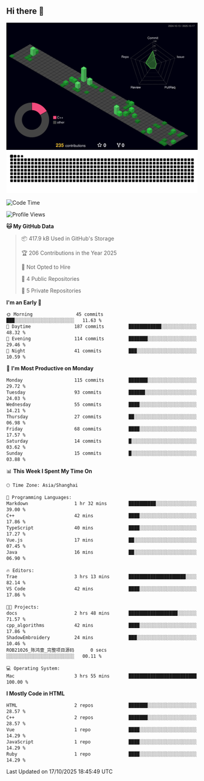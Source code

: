 ## Hi there 👋

<!--
**badb0ttle/badb0ttle** is a ✨ _special_ ✨ repository because its `README.md` (this file) appears on your GitHub profile.

Here are some ideas to get you started:

- 🔭 I’m currently working on ...
- 🌱 I’m currently learning ...
- 👯 I’m looking to collaborate on ...
- 🤔 I’m looking for help with ...
- 💬 Ask me about ...
- 📫 How to reach me: ...
- 😄 Pronouns: ...
- ⚡ Fun fact: ...
-->
![Personal 3D Metrics](./profile-3d-contrib/profile-night-green.svg)
<picture>
<img alt="github-snake"
    src="https://raw.githubusercontent.com/HaynesChennn/HaynesChennn/output/github-contribution-grid-snake.svg" />
</picture>

<!--START_SECTION:waka-->
![Code Time](http://img.shields.io/badge/Code%20Time-388%20hrs%2035%20mins-blue)

![Profile Views](http://img.shields.io/badge/Profile%20Views-27-blue)

**🐱 My GitHub Data** 

> 📦 417.9 kB Used in GitHub's Storage 
 > 
> 🏆 206 Contributions in the Year 2025
 > 
> 🚫 Not Opted to Hire
 > 
> 📜 4 Public Repositories 
 > 
> 🔑 5 Private Repositories 
 > 
**I'm an Early 🐤** 

```text
🌞 Morning                45 commits          ███░░░░░░░░░░░░░░░░░░░░░░   11.63 % 
🌆 Daytime                187 commits         ████████████░░░░░░░░░░░░░   48.32 % 
🌃 Evening                114 commits         ███████░░░░░░░░░░░░░░░░░░   29.46 % 
🌙 Night                  41 commits          ███░░░░░░░░░░░░░░░░░░░░░░   10.59 % 
```
📅 **I'm Most Productive on Monday** 

```text
Monday                   115 commits         ███████░░░░░░░░░░░░░░░░░░   29.72 % 
Tuesday                  93 commits          ██████░░░░░░░░░░░░░░░░░░░   24.03 % 
Wednesday                55 commits          ████░░░░░░░░░░░░░░░░░░░░░   14.21 % 
Thursday                 27 commits          ██░░░░░░░░░░░░░░░░░░░░░░░   06.98 % 
Friday                   68 commits          ████░░░░░░░░░░░░░░░░░░░░░   17.57 % 
Saturday                 14 commits          █░░░░░░░░░░░░░░░░░░░░░░░░   03.62 % 
Sunday                   15 commits          █░░░░░░░░░░░░░░░░░░░░░░░░   03.88 % 
```


📊 **This Week I Spent My Time On** 

```text
🕑︎ Time Zone: Asia/Shanghai

💬 Programming Languages: 
Markdown                 1 hr 32 mins        ██████████░░░░░░░░░░░░░░░   39.00 % 
C++                      42 mins             ████░░░░░░░░░░░░░░░░░░░░░   17.86 % 
TypeScript               40 mins             ████░░░░░░░░░░░░░░░░░░░░░   17.27 % 
Vue.js                   17 mins             ██░░░░░░░░░░░░░░░░░░░░░░░   07.45 % 
Java                     16 mins             ██░░░░░░░░░░░░░░░░░░░░░░░   06.90 % 

🔥 Editors: 
Trae                     3 hrs 13 mins       █████████████████████░░░░   82.14 % 
VS Code                  42 mins             ████░░░░░░░░░░░░░░░░░░░░░   17.86 % 

🐱‍💻 Projects: 
docs                     2 hrs 48 mins       ██████████████████░░░░░░░   71.57 % 
cpp_algorithms           42 mins             ████░░░░░░░░░░░░░░░░░░░░░   17.86 % 
ShadowEmbroidery         24 mins             ███░░░░░░░░░░░░░░░░░░░░░░   10.46 % 
ROB21026_陈鸿壹_完整项目源码      0 secs              ░░░░░░░░░░░░░░░░░░░░░░░░░   00.11 % 

💻 Operating System: 
Mac                      3 hrs 55 mins       █████████████████████████   100.00 % 
```

**I Mostly Code in HTML** 

```text
HTML                     2 repos             ███████░░░░░░░░░░░░░░░░░░   28.57 % 
C++                      2 repos             ███████░░░░░░░░░░░░░░░░░░   28.57 % 
Vue                      1 repo              ████░░░░░░░░░░░░░░░░░░░░░   14.29 % 
JavaScript               1 repo              ████░░░░░░░░░░░░░░░░░░░░░   14.29 % 
Ruby                     1 repo              ████░░░░░░░░░░░░░░░░░░░░░   14.29 % 
```




 Last Updated on 17/10/2025 18:45:49 UTC
<!--END_SECTION:waka-->

